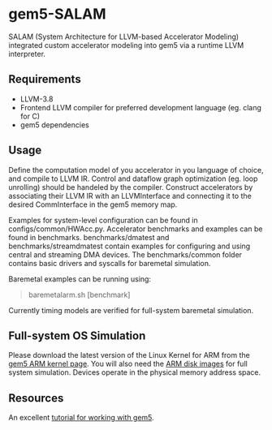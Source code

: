 # gem5-SALAM #

SALAM (System Architecture for LLVM-based Accelerator Modeling) integrated custom accelerator modeling into gem5 via a runtime LLVM interpreter.

## Requirements ##
- LLVM-3.8
- Frontend LLVM compiler for preferred development language (eg. clang for C)
- gem5 dependencies

## Usage ##
Define the computation model of you accelerator in you language of choice, and compile to LLVM IR. Control and dataflow graph optimization (eg. loop unrolling) should be handeled by the compiler. Construct accelerators by associating their LLVM IR with an LLVMInterface and connecting it to the desired CommInterface in the gem5 memory map.

Examples for system-level configuration can be found in configs/common/HWAcc.py.
Accelerator benchmarks and examples can be found in benchmarks. benchmarks/dmatest and benchmarks/streamdmatest contain examples for configuring and using central and streaming DMA devices.
The benchmarks/common folder contains basic drivers and syscalls for baremetal simulation.

Baremetal examples can be running using:
> baremetalarm.sh [benchmark]

Currently timing models are verified for full-system baremetal simulation.

## Full-system OS Simulation ##
Please download the latest version of the Linux Kernel for ARM from the [gem5 ARM kernel page](http://gem5.org/ARM_Kernel).
You will also need the [ARM disk images](http://www.gem5.org/dist/current/arm/) for full system simulation.
Devices operate in the physical memory address space.

## Resources ##
An excellent [tutorial for working with gem5](http://learning.gem5.org/book/index.html#).

